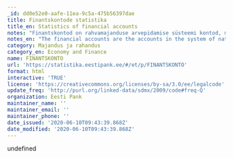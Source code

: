 ```yaml
---
_id: dd0e52e0-aafe-11ea-9c5a-475b56397dae
title: Finantskontode statistika
title_en: Statistics of financial accounts
notes: "Finantskontod on rahvamajanduse arvepidamise süsteemi kontod, millel kajastatakse institutsiooniliste sektorite finantsvarasid ja kohustusi perioodi lõpu seisuga, tehingulisi muutusi (netotehingud) ja muid muutusi (nt ümberhindlused, ümberklassifitseerimised, mahakandmised).\r\n\r\nFinantskontod annavad süsteemse ja tervikliku ülevaate institutsiooniliste sektorite finantsvarade ja kohustuste suurusest ja struktuurist ning võimaldavad analüüsida eri sektorite omavahelisi seoseid, riskide kontsentreerumist, muutusi finantskäitumises ja finantssuhteid ülejäänud maailmaga."
notes_en: "The financial accounts are the accounts in the system of national accounts that reflect the financial assets and liabilities of the institutional sector at the end of the period, net transactions, and other changes such as revaluations, reclassifications or write-offs.\r\n\r\nThe financial accounts give a comprehensive and systemic picture of the size and structure of the financial assets and liabilities of the institutional sector and permit analysis of the connections between different sectors, the risks of concentration, changes in financial behaviour, and financial relations with the rest of the world."
category: Majandus ja rahandus
category_en: Economy and Finance
name: FINANTSKONTO
url: 'https://statistika.eestipank.ee/#/et/p/FINANTSKONTO'
format: html
interactive: 'TRUE'
license: 'https://creativecommons.org/licenses/by-sa/3.0/ee/legalcode'
update_freq: 'http://purl.org/linked-data/sdmx/2009/code#freq-Q'
organization: Eesti Pank
maintainer_name: ''
maintainer_email: ''
maintainer_phone: ''
date_issued: '2020-06-10T09:43:39.868Z'
date_modified: '2020-06-10T09:43:39.868Z'
---
```

undefined
